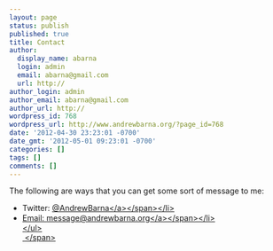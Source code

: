 ```yaml
---
layout: page
status: publish
published: true
title: Contact
author:
  display_name: abarna
  login: admin
  email: abarna@gmail.com
  url: http://
author_login: admin
author_email: abarna@gmail.com
author_url: http://
wordpress_id: 768
wordpress_url: http://www.andrewbarna.org/?page_id=768
date: '2012-04-30 23:23:01 -0700'
date_gmt: '2012-05-01 09:23:01 -0700'
categories: []
tags: []
comments: []
---
```

<p>The following are ways that you can get some sort of message to me:</p>
<ul>
<li><span style="line-height: 18px;">Twitter: <a title="Twitter Contact" href="https:&#47;&#47;twitter.com&#47;#!&#47;AndrewBarna" target="_blank">@AndrewBarna<&#47;a><&#47;span><&#47;li>
<li><span style="line-height: 18px;">Email: <a title="email link" href="mailto:message@andrewbarna.org">message@andrewbarna.org<&#47;a><&#47;span><&#47;li><br />
<&#47;ul><br />
<span style="line-height: 18px;">&nbsp;<&#47;span></p>
